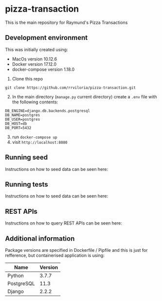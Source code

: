 # pizza-transaction

This is the main repository for Raymund's Pizza Transactions

## Development environment


This was initially created using:

* MacOs version 10.12.6
* Docker version 17.12.0
* docker-compose version 1.18.0


1) Clone this repo
```
git clone https://github.com/rrviloria/pizza-transaction.git
```
2) In the main directory (`manage.py` current directory) create a `.env` file with the following contents:

```
DB_ENGINE=django.db.backends.postgresql
DB_NAME=postgres
DB_USER=postgres
DB_HOST=db
DB_PORT=5432
```

3) run `docker-compose up`
4) visit `http://localhost:8080`

## Running seed
Instructions on how to seed data can be seen here:


## Running tests
Instructions on how to seed data can be seen here:


## REST APIs
Instructions on how to query REST APIs can be seen here:


## Additional information

Package versions are specified in Dockerfile / Pipfile and this is just for refference, but containerised application is using:

| Name                   | Version   |
| ---                    | ---       |
| Python                 | 3.7.7     |
| PostgreSQL             | 11.3      |
| Django                 | 2.2.2     |
